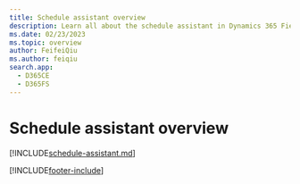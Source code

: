 ```yaml
---
title: Schedule assistant overview
description: Learn all about the schedule assistant in Dynamics 365 Field Service.
ms.date: 02/23/2023
ms.topic: overview
author: FeifeiQiu
ms.author: feiqiu
search.app: 
  - D365CE
  - D365FS
---
```


# Schedule assistant overview

[!INCLUDE[schedule-assistant.md](../shared/urs/schedule-assistant.md)]

[!INCLUDE[footer-include](../includes/footer-banner.md)]
